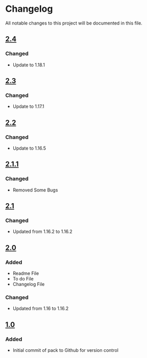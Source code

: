 # Changelog
All notable changes to this project will be documented in this file.

## [2.4]

### Changed
- Update to 1.18.1

## [2.3]

### Changed
- Update to 1.17.1

## [2.2]

### Changed
- Update to 1.16.5

## [2.1.1]

### Changed
- Removed Some Bugs

## [2.1]

### Changed
- Updated from 1.16.2 to 1.16.2

## [2.0]

### Added
- Readme File
- To do File
- Changelog File

### Changed
- Updated from 1.16 to 1.16.2

## [1.0]

### Added
- Initial commit of pack to Github for version control

[2.4]: https://github.com/apexhosting/Vanilla-Quickstart/releases/tag/2.4
[2.3]: https://github.com/apexhosting/Vanilla-Quickstart/releases/tag/2.3
[2.2]: https://github.com/apexhosting/Vanilla-Quickstart/releases/tag/2.2
[2.1.1]: https://github.com/apexhosting/Vanilla-Quickstart/releases/tag/2.1.1
[2.1]: https://github.com/apexhosting/Vanilla-Quickstart/releases/tag/2.1
[2.0]: https://github.com/apexhosting/Vanilla-Quickstart/releases/tag/2.0
[1.0]: https://github.com/apexhosting/Vanilla-Quickstart/releases/tag/1.0
